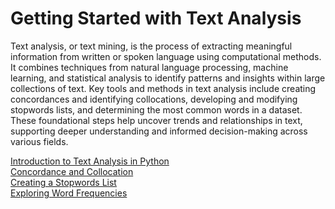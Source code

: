 # Getting Started with Text Analysis
Text analysis, or text mining, is the process of extracting meaningful information from written or spoken language using computational methods. It combines techniques from natural language processing, machine learning, and statistical analysis to identify patterns and insights within large collections of text. Key tools and methods in text analysis include creating concordances and identifying collocations, developing and modifying stopwords lists, and determining the most common words in a dataset. These foundational steps help uncover trends and relationships in text, supporting deeper understanding and informed decision-making across various fields.  


[Introduction to Text Analysis in Python](./Text_Analysis.ipynb)
<br>
[Concordance and Collocation](./concordance.ipynb)
<br>
[Creating a Stopwords List](./creating-stopwords-list.ipynb)
<br>
[Exploring Word Frequencies](./exploring-word-frequencies.ipynb)
